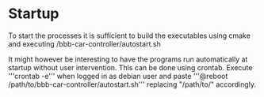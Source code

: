 # Startup

To start the processes it is sufficient to build the executables using cmake and executing /bbb-car-controller/autostart.sh

It might however be interesting to have the programs run automatically at startup without user intervention. This can be done using crontab. Execute '''crontab -e''' when logged in as debian user and paste '''@reboot /path/to/bbb-car-controller/autostart.sh''' replacing "/path/to/" accordingly.

